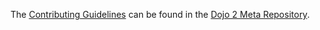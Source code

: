 The [Contributing Guidelines](https://github.com/dojo/meta/blob/master/CONTRIBUTING.md)
can be found in the [Dojo 2 Meta Repository](https://github.com/dojo/meta#readme).
